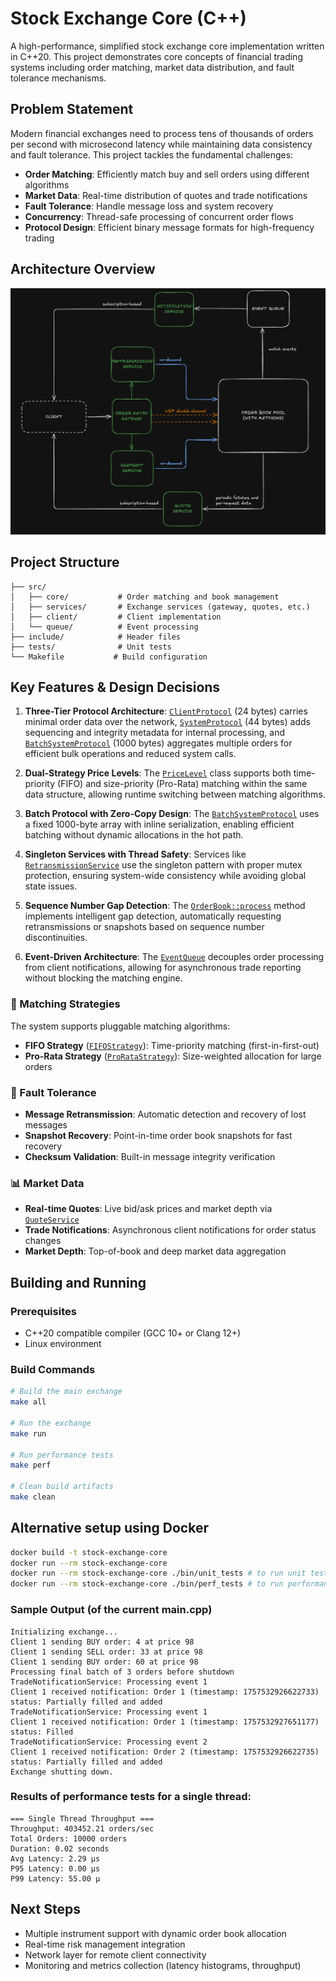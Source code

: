 # Stock Exchange Core (C++)

A high-performance, simplified stock exchange core implementation written in C++20. This project demonstrates core concepts of financial trading systems including order matching, market data distribution, and fault tolerance mechanisms.

## Problem Statement

Modern financial exchanges need to process tens of thousands of orders per second with microsecond latency while maintaining data consistency and fault tolerance. This project tackles the fundamental challenges:

- **Order Matching**: Efficiently match buy and sell orders using different algorithms
- **Market Data**: Real-time distribution of quotes and trade notifications
- **Fault Tolerance**: Handle message loss and system recovery
- **Concurrency**: Thread-safe processing of concurrent order flows
- **Protocol Design**: Efficient binary message formats for high-frequency trading

## Architecture Overview
![plot](sketch.png)



## Project Structure

```
├── src/
│   ├── core/           # Order matching and book management
│   ├── services/       # Exchange services (gateway, quotes, etc.)
│   ├── client/         # Client implementation
│   └── queue/          # Event processing
├── include/            # Header files
├── tests/              # Unit tests
└── Makefile           # Build configuration
```

## Key Features & Design Decisions


1. **Three-Tier Protocol Architecture**: [`ClientProtocol`](include/common/message.h) (24 bytes) carries minimal order data over the network, [`SystemProtocol`](include/common/message.h) (44 bytes) adds sequencing and integrity metadata for internal processing, and [`BatchSystemProtocol`](include/common/message.h) (1000 bytes) aggregates multiple orders for efficient bulk operations and reduced system calls.

2. **Dual-Strategy Price Levels**: The [`PriceLevel`](include/core/price_level.h) class supports both time-priority (FIFO) and size-priority (Pro-Rata) matching within the same data structure, allowing runtime switching between matching algorithms.

3. **Batch Protocol with Zero-Copy Design**: The [`BatchSystemProtocol`](include/common/message.h) uses a fixed 1000-byte array with inline serialization, enabling efficient batching without dynamic allocations in the hot path.

4. **Singleton Services with Thread Safety**: Services like [`RetransmissionService`](include/services/retransmission_service.h) use the singleton pattern with proper mutex protection, ensuring system-wide consistency while avoiding global state issues.

5. **Sequence Number Gap Detection**: The [`OrderBook::process`](src/core/order_book.cpp) method implements intelligent gap detection, automatically requesting retransmissions or snapshots based on sequence number discontinuities.

6. **Event-Driven Architecture**: The [`EventQueue`](include/queue/event_queue.h) decouples order processing from client notifications, allowing for asynchronous trade reporting without blocking the matching engine.

### 🚀 Matching Strategies

The system supports pluggable matching algorithms:

- **FIFO Strategy** ([`FIFOStrategy`](include/core/fifo_strategy.h)): Time-priority matching (first-in-first-out)
- **Pro-Rata Strategy** ([`ProRataStrategy`](include/core/pro_rata_strategy.h)): Size-weighted allocation for large orders

### 🔄 Fault Tolerance

- **Message Retransmission**: Automatic detection and recovery of lost messages
- **Snapshot Recovery**: Point-in-time order book snapshots for fast recovery
- **Checksum Validation**: Built-in message integrity verification

### 📊 Market Data

- **Real-time Quotes**: Live bid/ask prices and market depth via [`QuoteService`](include/services/quote_service.h)
- **Trade Notifications**: Asynchronous client notifications for order status changes
- **Market Depth**: Top-of-book and deep market data aggregation

## Building and Running

### Prerequisites

- C++20 compatible compiler (GCC 10+ or Clang 12+)
- Linux environment

### Build Commands

```bash
# Build the main exchange
make all

# Run the exchange
make run

# Run performance tests
make perf

# Clean build artifacts
make clean
```

## Alternative setup using Docker

```bash
docker build -t stock-exchange-core
docker run --rm stock-exchange-core
docker run --rm stock-exchange-core ./bin/unit_tests # to run unit tests
docker run --rm stock-exchange-core ./bin/perf_tests # to run performance tests
```

### Sample Output (of the current main.cpp)

```
Initializing exchange...
Client 1 sending BUY order: 4 at price 98
Client 1 sending SELL order: 33 at price 98
Client 1 sending BUY order: 60 at price 98
Processing final batch of 3 orders before shutdown
TradeNotificationService: Processing event 1
Client 1 received notification: Order 1 (timestamp: 1757532926622733) status: Partially filled and added
TradeNotificationService: Processing event 1
Client 1 received notification: Order 1 (timestamp: 1757532927651177) status: Filled
TradeNotificationService: Processing event 2
Client 1 received notification: Order 2 (timestamp: 1757532926622735) status: Partially filled and added
Exchange shutting down.
```

### Results of performance tests for a single thread:

```
=== Single Thread Throughput ===
Throughput: 403452.21 orders/sec
Total Orders: 10000 orders
Duration: 0.02 seconds
Avg Latency: 2.29 μs
P95 Latency: 0.00 μs
P99 Latency: 55.00 μ
```

## Next Steps

- Multiple instrument support with dynamic order book allocation
- Real-time risk management integration
- Network layer for remote client connectivity
- Monitoring and metrics collection (latency histograms, throughput)
